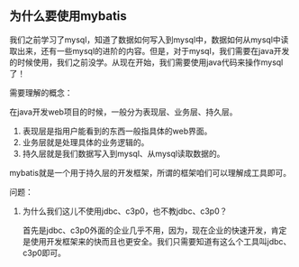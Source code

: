 ## 为什么要使用mybatis

我们之前学习了mysql，知道了数据如何写入到mysql中，数据如何从mysql中读取出来，还有一些mysql的进阶的内容。但是，对于mysql，我们需要在java开发的时候使用，我们之前没学。从现在开始，我们需要使用java代码来操作mysql了！



需要理解的概念：

在java开发web项目的时候，一般分为表现层、业务层、持久层。

1. 表现层是指用户能看到的东西一般指具体的web界面。
2. 业务层就是处理具体的业务逻辑的。
3. 持久层就是我们数据写入到mysql、从mysql读取数据的。

mybatis就是一个用于持久层的开发框架，所谓的框架咱们可以理解成工具即可。





问题：

1. 为什么我们这儿不使用jdbc、c3p0，也不教jdbc、c3p0？

   首先是jdbc、c3p0外面的企业几乎不用，因为，现在企业的快速开发，肯定是使用开发框架来的快而且也更安全。我们只需要知道有这么个工具叫jdbc、c3p0即可。